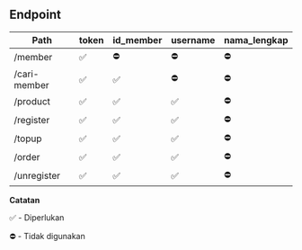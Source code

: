 ## Endpoint

|Path|token|id_member|username|nama_lengkap|
|--|--|--|--|--|
|/member|✅|⛔️|⛔️|⛔️|⛔️|
|/cari-member|✅|✅|⛔️|⛔️|⛔️|
|/product|✅|✅|✅|⛔️|⛔️|⛔️|
|/register|✅|✅|✅|⛔️|⛔️|⛔️|
|/topup|✅|✅|✅|⛔️|⛔️|⛔️|
|/order|✅|✅|✅|⛔️|⛔️|⛔️|
|/unregister|✅|✅|✅|⛔️|⛔️|⛔️|

**Catatan**

✅ - Diperlukan

⛔️ - Tidak digunakan

```
